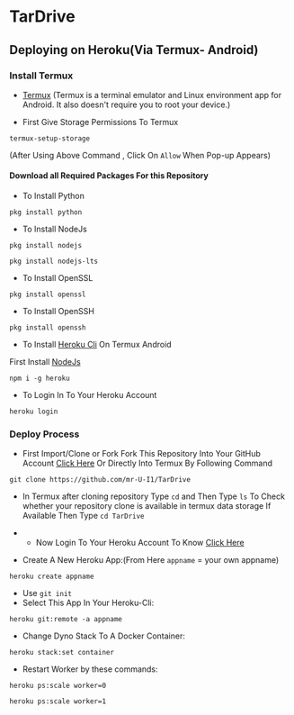 # TarDrive
## Deploying on Heroku(Via Termux- Android)

### Install Termux
- [Termux](https://termux.com/)
(Termux is a terminal emulator and Linux environment app for Android. It also doesn't require you to root your device.)

- First Give Storage Permissions To Termux
```
termux-setup-storage
```
(After Using Above Command , Click On ```Allow``` When Pop-up Appears)

#### Download all Required Packages For this Repository
- To Install Python
```
pkg install python
```
- To Install NodeJs
```
pkg install nodejs
```
```
pkg install nodejs-lts
```
- To Install OpenSSL
```
pkg install openssl
```
- To Install OpenSSH
```
pkg install openssh
```
- To Install [Heroku Cli](https://devcenter.heroku.com/articles/heroku-cli) On Termux Android

First Install [NodeJs](https://github.com/com/TarDrive/README.md/19)
```
npm i -g heroku
```
- To Login In To Your Heroku Account
```
heroku login
```
### Deploy Process
- First Import/Clone or Fork Fork This Repository Into Your GitHub Account [Click Here](https://t.me/MortalViking) Or Directly Into Termux By Following Command
```
git clone https://github.com/mr-U-I1/TarDrive
```
- In Termux after cloning repository
Type ```cd``` and Then Type ```ls``` To Check whether your repository clone is available in termux data storage
If Available Then Type ```cd TarDrive```
- - Now Login To Your Heroku Account To Know [Click Here](https://t.me/MortalViking)

- Create A New Heroku App:(From Here ```appname``` = your own appname)
```
heroku create appname	
```
- Use ```git init```
- Select This App In Your Heroku-Cli: 
```
heroku git:remote -a appname
```
- Change Dyno Stack To A Docker Container:
```
heroku stack:set container
```



- Restart Worker by these commands:
```
heroku ps:scale worker=0
```
```
heroku ps:scale worker=1
```	 
